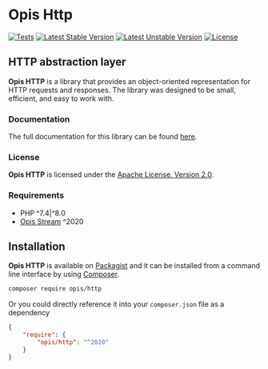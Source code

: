 Opis Http
=========
[![Tests](https://github.com/opis/http/workflows/Tests/badge.svg)](https://github.com/opis/http/actions)
[![Latest Stable Version](https://poser.pugx.org/opis/http/version.png)](https://packagist.org/packages/opis/http)
[![Latest Unstable Version](https://poser.pugx.org/opis/http/v/unstable.png)](https://packagist.org/packages/opis/http)
[![License](https://poser.pugx.org/opis/http/license.png)](https://packagist.org/packages/opis/http)

HTTP abstraction layer
---------------------
**Opis HTTP** is a library that provides an object-oriented representation for HTTP requests and responses.
The library was designed to be small, efficient, and easy to work with.

### Documentation

The full documentation for this library can be found [here][documentation].

### License

**Opis HTTP** is licensed under the [Apache License, Version 2.0][license].

### Requirements

* PHP ^7.4|^8.0
* [Opis Stream] ^2020

## Installation

**Opis HTTP** is available on [Packagist] and it can be installed from a 
command line interface by using [Composer]. 

```bash
composer require opis/http
```

Or you could directly reference it into your `composer.json` file as a dependency

```json
{
    "require": {
        "opis/http": "^2020"
    }
}
```

[documentation]: https://www.opis.io/http
[license]: https://www.apache.org/licenses/LICENSE-2.0 "Apache License"
[Packagist]: https://packagist.org/packages/opis/http "Packagist"
[Composer]: https://getcomposer.org "Composer"
[Opis Stream]: https://github.com/opis/stream "Opis Stream"
